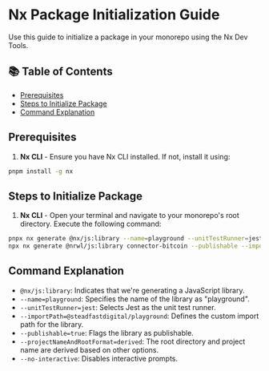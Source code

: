 # Nx Package Initialization Guide

Use this guide to initialize a package in your monorepo using the Nx Dev Tools.

## 📚 Table of Contents

- [Prerequisites](#prerequisites)
- [Steps to Initialize Package](#steps-to-initialize-package)
- [Command Explanation](#command-explanation)

## Prerequisites

1. **Nx CLI** - Ensure you have Nx CLI installed. If not, install it using:
```bash
pnpm install -g nx
```

## Steps to Initialize Package

1. **Nx CLI** - Open your terminal and navigate to your monorepo's root directory. Execute the following command:
```bash
pnpx nx generate @nx/js:library --name=playground --unitTestRunner=jest --importPath=@steadfastdigital/playground --publishable=true --projectNameAndRootFormat=derived --no-interactive
npx nx generate @nrwl/js:library connector-bitcoin --publishable --importPath=@steadfastdigital/connector-bitcoin --unitTestRunner=jest --projectNameAndRootFormat=derived
```

## Command Explanation

- `@nx/js:library`: Indicates that we're generating a JavaScript library.
- `--name=playground`: Specifies the name of the library as "playground".
- `--unitTestRunner=jest`: Selects Jest as the unit test runner.
- `--importPath=@steadfastdigital/playground`: Defines the custom import path for the library.
- `--publishable=true`: Flags the library as publishable.
- `--projectNameAndRootFormat=derived`: The root directory and project name are derived based on other options.
- `--no-interactive`: Disables interactive prompts.
